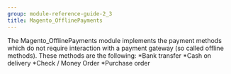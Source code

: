 ```yaml
---
group: module-reference-guide-2_3
title: Magento_OfflinePayments
---
```


The Magento_OfflinePayments module implements the payment methods which do not require interaction with a payment gateway (so called offline methods). These methods are the following:
*Bank transfer
*Cash on delivery
*Check / Money Order
*Purchase order


